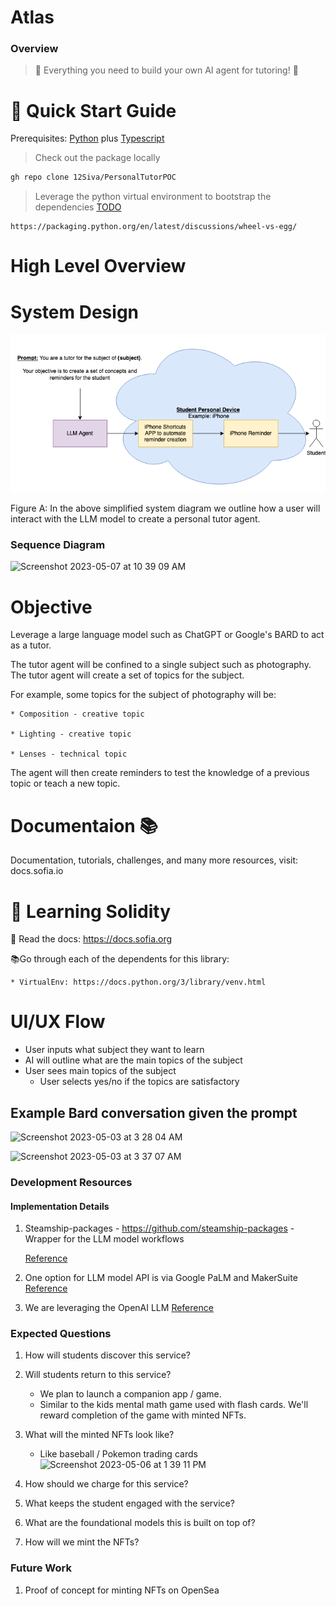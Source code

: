 # Atlas

### Overview
> 🚀 Everything you need to build your own AI agent for tutoring! 🚀

# 🌊 Quick Start Guide

Prerequisites:  [Python](https://www.tutorialspoint.com/python/python_quick_guide.htm) plus [Typescript](https://www.typescriptlang.org/docs/)

> Check out the package locally
```bash
gh repo clone 12Siva/PersonalTutorPOC
```

> Leverage the python virtual environment to bootstrap the dependencies [TODO](https://packaging.python.org/en/latest/guides/installing-using-pip-and-virtual-environments/)
```
https://packaging.python.org/en/latest/discussions/wheel-vs-egg/ 
```

# High Level Overview

# System Design
![System Diagram](https://github.com/12Siva/PersonalTutorPOC/blob/4dc35c8ce2eee9812f649c60cba32ebdb2a88f78/System%20Design.png)

Figure A: In the above simplified system diagram we outline how a user will interact with the LLM model to create a personal tutor agent.

### Sequence Diagram
![Screenshot 2023-05-07 at 10 39 09 AM](https://user-images.githubusercontent.com/7332619/236693523-8f058215-b493-43a0-9026-fdddc532312e.png)

# Objective 
Leverage a large language model such as ChatGPT or Google's BARD to act as a tutor.

The tutor agent will be confined to a single subject such as photography.
The tutor agent will create a set of topics for the subject.

For example, some topics for the subject of photography will be:
    
    * Composition - creative topic
    
    * Lighting - creative topic
    
    * Lenses - technical topic

The agent will then create reminders to test the knowledge of a previous topic or teach a new topic.

# Documentaion 📚
Documentation, tutorials, challenges, and many more resources, visit: docs.sofia.io

# 🔭 Learning Solidity
📕 Read the docs: https://docs.sofia.org

📚Go through each of the dependents for this library:

    * VirtualEnv: https://docs.python.org/3/library/venv.html


# UI/UX Flow

- User inputs what subject they want to learn
- AI will outline what are the main topics of the subject
- User sees main topics of the subject
    - User selects yes/no if the topics are satisfactory   





## Example Bard conversation given the prompt
![Screenshot 2023-05-03 at 3 28 04 AM](https://user-images.githubusercontent.com/7332619/235893539-a0739f5e-9157-48c3-a105-9fe1dc9065c6.png)

![Screenshot 2023-05-03 at 3 37 07 AM](https://user-images.githubusercontent.com/7332619/235893764-d467bf28-9855-4019-9420-6c916aae41c9.png)

### Development Resources

#### Implementation Details
1. Steamship-packages - https://github.com/steamship-packages - Wrapper for the LLM model workflows
    
    [Reference](https://www.youtube.com/live/vw-KWfKwvTQ?feature=share)
1. One option for LLM model API is via Google PaLM and MakerSuite [Reference](https://developers.googleblog.com/2023/03/announcing-palm-api-and-makersuite.html)

1. We are leveraging the OpenAI LLM [Reference](https://platform.openai.com/docs/api-reference?lang=python)

### Expected Questions
1. How will students discover this service?

2. Will students return to this service?
    - We plan to launch a companion app / game.
    - Similar to the kids mental math game used with flash cards. We'll reward completion of the game with minted NFTs.

3. What will the minted NFTs look like?
    - Like baseball / Pokemon trading cards
    ![Screenshot 2023-05-06 at 1 39 11 PM](https://user-images.githubusercontent.com/7332619/236645750-62c37547-ac72-49ce-af9f-dcf1a0b0d83a.png)

4. How should we charge for this service?

5. What keeps the student engaged with the service?

6. What are the foundational models this is built on top of?

7. How will we mint the NFTs?


### Future Work

1. Proof of concept for minting NFTs on OpenSea


  
